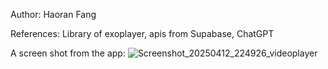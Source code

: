 Author: Haoran Fang

References: Library of exoplayer, apis from Supabase, ChatGPT

A screen shot from the app:
![Screenshot_20250412_224926_videoplayer](https://github.com/user-attachments/assets/3a1b8fb6-a4fc-4d38-b5b9-4002ded10644)
